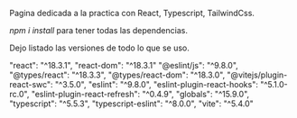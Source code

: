 Pagina dedicada a la practica con React, Typescript, TailwindCss.

*npm i install* para tener todas las dependencias.

Dejo listado las versiones de todo lo que se uso.

  "react": "^18.3.1",
  "react-dom": "^18.3.1"
  "@eslint/js": "^9.8.0",
  "@types/react": "^18.3.3",
  "@types/react-dom": "^18.3.0",
  "@vitejs/plugin-react-swc": "^3.5.0",
  "eslint": "^9.8.0",
  "eslint-plugin-react-hooks": "^5.1.0-rc.0",
  "eslint-plugin-react-refresh": "^0.4.9",
  "globals": "^15.9.0",
  "typescript": "^5.5.3",
  "typescript-eslint": "^8.0.0",
  "vite": "^5.4.0"

